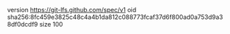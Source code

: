 version https://git-lfs.github.com/spec/v1
oid sha256:8fc459e3825c48c4a4b1da812c088773fcaf37d6f800ad0a753d9a38df0dcdf9
size 100
